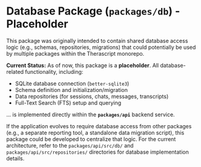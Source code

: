 # Database Package (`packages/db`) - Placeholder

This package was originally intended to contain shared database access logic (e.g., schemas, repositories, migrations) that could potentially be used by multiple packages within the Therascript monorepo.

**Current Status:** As of now, this package is a **placeholder**. All database-related functionality, including:

*   SQLite database connection (`better-sqlite3`)
*   Schema definition and initialization/migration
*   Data repositories (for sessions, chats, messages, transcripts)
*   Full-Text Search (FTS) setup and querying

... is implemented directly within the **`packages/api`** backend service.

If the application evolves to require database access from other packages (e.g., a separate reporting tool, a standalone data migration script), this package could be developed to centralize that logic. For the current architecture, refer to the `packages/api/src/db/` and `packages/api/src/repositories/` directories for database implementation details.
